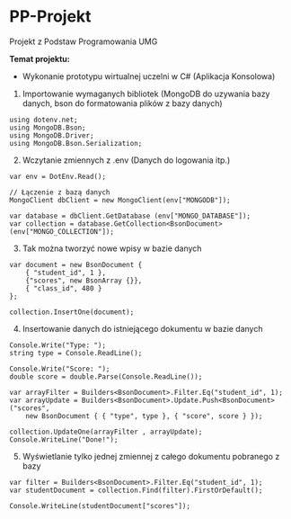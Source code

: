 # PP-Projekt
Projekt z Podstaw Programowania UMG

**Temat projektu:**
- Wykonanie prototypu wirtualnej uczelni w C# (Aplikacja Konsolowa)

1. Importowanie wymaganych bibliotek (MongoDB do uzywania bazy danych, bson do formatowania plików z bazy danych)
```
using dotenv.net;
using MongoDB.Bson;
using MongoDB.Driver;
using MongoDB.Bson.Serialization;
```

2. Wczytanie zmiennych z .env (Danych do logowania itp.)
```
var env = DotEnv.Read();

// Łączenie z bazą danych
MongoClient dbClient = new MongoClient(env["MONGODB"]);

var database = dbClient.GetDatabase (env["MONGO_DATABASE"]);
var collection = database.GetCollection<BsonDocument> (env["MONGO_COLLECTION"]);
```

3. Tak można tworzyć nowe wpisy w bazie danych
```
var document = new BsonDocument { 
    { "student_id", 1 }, 
    {"scores", new BsonArray {}}, 
    { "class_id", 480 }
};

collection.InsertOne(document);
```

4. Insertowanie danych do istniejącego dokumentu w bazie danych
```
Console.Write("Type: ");
string type = Console.ReadLine();

Console.Write("Score: ");
double score = double.Parse(Console.ReadLine());

var arrayFilter = Builders<BsonDocument>.Filter.Eq("student_id", 1);
var arrayUpdate = Builders<BsonDocument>.Update.Push<BsonDocument>("scores", 
    new BsonDocument { { "type", type }, { "score", score } });

collection.UpdateOne(arrayFilter , arrayUpdate);
Console.WriteLine("Done!");
```

5. Wyświetlanie tylko jednej zmiennej z całego dokumentu pobranego z bazy
```
var filter = Builders<BsonDocument>.Filter.Eq("student_id", 1);
var studentDocument = collection.Find(filter).FirstOrDefault();

Console.WriteLine(studentDocument["scores"]);
```
